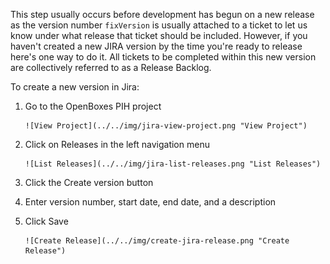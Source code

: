 This step usually occurs before development has begun on a new release as the version number 
`fixVersion` is usually attached to a ticket to let us know under what release that ticket should be 
included. However, if you haven't created a new JIRA version by the time you're ready to release 
here's one way to do it. All tickets to be completed within this new version are collectively 
referred to as a Release Backlog.

To create a new version in Jira:

1. Go to the OpenBoxes PIH project

       ![View Project](../../img/jira-view-project.png "View Project")

1. Click on Releases in the left navigation menu

       ![List Releases](../../img/jira-list-releases.png "List Releases")

1. Click the Create version button 

1. Enter version number, start date, end date, and a description

1. Click Save

       ![Create Release](../../img/create-jira-release.png "Create Release")

